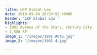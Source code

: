 ```yaml
---
title: LKP Global Law
date: 2018-09-06 20:59:52 +0000
header: 'LKP Global Law '
highlights:
- 1901 Avenue of the Stars, Century City
- 7,500 SF
image_1: "/images/1901 AOTS.jpg"
image_2: "/images/1901 4.jpg"

---
```

